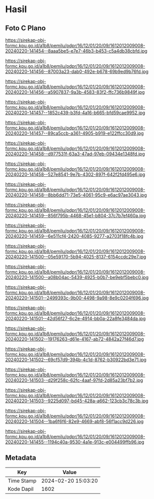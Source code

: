 # Hasil

## Foto C Plano

https://sirekap-obj-formc.kpu.go.id/a1b8/pemilu/pdpr/16/12/01/20/09/1612012009008-20240220-141454--8aaa5be5-e7e7-46b3-b453-c5a4db38cbfd.jpg

https://sirekap-obj-formc.kpu.go.id/a1b8/pemilu/pdpr/16/12/01/20/09/1612012009008-20240220-141456--87003a23-dab0-492e-b678-69b9ed9b76fd.jpg

https://sirekap-obj-formc.kpu.go.id/a1b8/pemilu/pdpr/16/12/01/20/09/1612012009008-20240220-141456--a5907837-9a3b-4583-83f2-ffc736b9849f.jpg

https://sirekap-obj-formc.kpu.go.id/a1b8/pemilu/pdpr/16/12/01/20/09/1612012009008-20240220-141457--1852c439-b3fd-4a16-b665-bfd59cae9952.jpg

https://sirekap-obj-formc.kpu.go.id/a1b8/pemilu/pdpr/16/12/01/20/09/1612012009008-20240220-141457--89ca5ccb-a361-4905-b919-e122ffcc30d9.jpg

https://sirekap-obj-formc.kpu.go.id/a1b8/pemilu/pdpr/16/12/01/20/09/1612012009008-20240220-141458--d977531f-63a3-47ad-97eb-09434e1348fd.jpg

https://sirekap-obj-formc.kpu.go.id/a1b8/pemilu/pdpr/16/12/01/20/09/1612012009008-20240220-141458--527e8541-9e7b-4302-897f-642f2fd495e6.jpg

https://sirekap-obj-formc.kpu.go.id/a1b8/pemilu/pdpr/16/12/01/20/09/1612012009008-20240220-141458--8bb6dd71-73e5-4061-95c9-e6ac97ae3043.jpg

https://sirekap-obj-formc.kpu.go.id/a1b8/pemilu/pdpr/16/12/01/20/09/1612012009008-20240220-141459--856f795b-4468-45e1-b804-37c7b7ef460a.jpg

https://sirekap-obj-formc.kpu.go.id/a1b8/pemilu/pdpr/16/12/01/20/09/1612012009008-20240220-141459--6e511cf4-2420-4085-9277-a2703f18fc4b.jpg

https://sirekap-obj-formc.kpu.go.id/a1b8/pemilu/pdpr/16/12/01/20/09/1612012009008-20240220-141500--05e59170-5b94-4025-8137-6154ccdc29e7.jpg

https://sirekap-obj-formc.kpu.go.id/a1b8/pemilu/pdpr/16/12/01/20/09/1612012009008-20240220-141500--a08b04ac-5439-4925-b0b7-be9ebf5bebc0.jpg

https://sirekap-obj-formc.kpu.go.id/a1b8/pemilu/pdpr/16/12/01/20/09/1612012009008-20240220-141501--2499393c-9b00-4498-9a98-8e9c0204f696.jpg

https://sirekap-obj-formc.kpu.go.id/a1b8/pemilu/pdpr/16/12/01/20/09/1612012009008-20240220-141501--42d56f27-6c2e-4914-bb0a-22a8fe3484da.jpg

https://sirekap-obj-formc.kpu.go.id/a1b8/pemilu/pdpr/16/12/01/20/09/1612012009008-20240220-141502--19176263-d61e-4167-ab72-4842a27f46d7.jpg

https://sirekap-obj-formc.kpu.go.id/a1b8/pemilu/pdpr/16/12/01/20/09/1612012009008-20240220-141502--69cf57d9-394b-4c1d-8762-b30922bd3e71.jpg

https://sirekap-obj-formc.kpu.go.id/a1b8/pemilu/pdpr/16/12/01/20/09/1612012009008-20240220-141503--d29f258c-62fc-4aaf-97fd-2d85a23bf7b2.jpg

https://sirekap-obj-formc.kpu.go.id/a1b8/pemilu/pdpr/16/12/01/20/09/1612012009008-20240220-141503--9225d097-bd45-428a-a662-123cb3c78c3b.jpg

https://sirekap-obj-formc.kpu.go.id/a1b8/pemilu/pdpr/16/12/01/20/09/1612012009008-20240220-141504--1ba6f6f6-82e9-4669-abf8-56f1acc9d226.jpg

https://sirekap-obj-formc.kpu.go.id/a1b8/pemilu/pdpr/16/12/01/20/09/1612012009008-20240220-141455--1194c40a-9530-4a1e-913c-e004499ffb96.jpg


## Metadata

| Key        | Value               |
| ---------- | ------------------- |
| Time Stamp | 2024-02-20 15:03:20 |
| Kode Dapil | 1602                |



